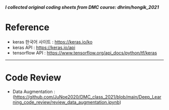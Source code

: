 **_I collected original coding sheets from DMC course: dhrim/hongik_2021_**

# Reference
- keras 한국어 사이트 : https://keras.io/ko
- keras API : https://keras.io/api
- tensorflow API : https://www.tensorflow.org/api_docs/python/tf/keras
---
# Code Review
- Data Augmentation : (https://github.com/JuNoe2020/DMC_class_2021/blob/main/Deep_Learning_code_review/review_data_augmentation.ipynb)
